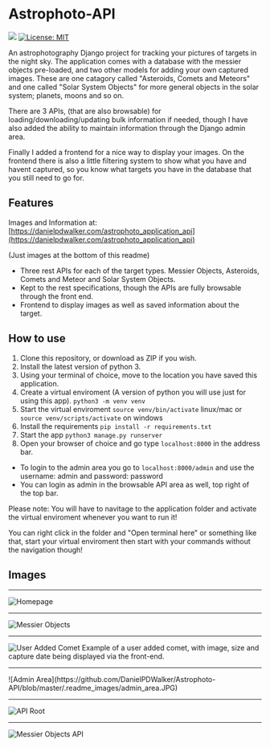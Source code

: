 # Astrophoto-API 
![](https://img.shields.io/github/workflow/status/danielpdwalker/Astrophoto-API/Django%20CI/master)  [![License: MIT](https://img.shields.io/badge/License-MIT-yellow.svg)](https://opensource.org/licenses/MIT)

An astrophotography Django project for tracking your pictures of targets in the night sky. The application comes with a database with the messier objects pre-loaded, and two other models for adding your own captured images. These are one catagory called "Asteroids, Comets and Meteors" and one called "Solar System Objects" for more general objects in the solar system; planets, moons and so on. 

There are 3 APIs, (that are also browsable) for loading/downloading/updating bulk information if needed, though I have also added the ability to maintain information through the Django admin area. 

Finally I added a frontend for a nice way to display your images. On the frontend there is also a little filtering system to show what you have and havent captured, so you know what targets you have in the database that you still need to go for.


## Features
Images and Information at: [https://danielpdwalker.com/astrophoto_application_api](https://danielpdwalker.com/astrophoto_application_api)

(Just images at the bottom of this readme)

- Three rest APIs for each of the target types. Messier Objects, Asteroids, Comets and Meteor and Solar System Objects.
- Kept to the rest specifications, though the APIs are fully browsable through the front end.
- Frontend to display images as well as saved information about the target.


## How to use
1. Clone this repository, or download as ZIP if you wish.
2. Install the latest version of python 3.
4. Using your terminal of choice, move to the location you have saved this application.
5. Create a virtual enviroment (A version of python you will use just for using this app). 
```python3 -m venv venv```
6. Start the virtual enviroment ```source venv/bin/activate``` linux/mac or ```source venv/scripts/activate``` on windows
7. Install the requirements ```pip install -r requirements.txt```
8. Start the app ```python3 manage.py runserver```
9. Open your browser of choice and go type ```localhost:8000``` in the address bar.
- To login to the admin area you go to ```localhost:8000/admin``` and use the username: admin and password: password
- You can login as admin in the browsable API area as well, top right of the top bar. 

Please note: You will have to navitage to the application folder and activate the virtual enviroment whenever you want to run it!

You can right click in the folder and "Open terminal here" or something like that, start your virtual enviroment then start with your commands without the navigation though!

## Images
<hr>

![Homepage](https://github.com/DanielPDWalker/Astrophoto-API/blob/master/.readme_images/homepage.JPG)
<hr>

![Messier Objects](https://github.com/DanielPDWalker/Astrophoto-API/blob/master/.readme_images/messier_objects.JPG)
<hr>

![User Added Comet](https://github.com/DanielPDWalker/Astrophoto-API/blob/master/.readme_images/capturedimagedemo.JPG)
Example of a user added comet, with image, size and capture date being displayed via the front-end.
<hr>
![Admin Area](https://github.com/DanielPDWalker/Astrophoto-API/blob/master/.readme_images/admin_area.JPG)
<hr>

![API Root](https://github.com/DanielPDWalker/Astrophoto-API/blob/master/.readme_images/api_root.JPG)
<hr>

![Messier Objects API](https://github.com/DanielPDWalker/Astrophoto-API/blob/master/.readme_images/messier_objects_api.JPG)
